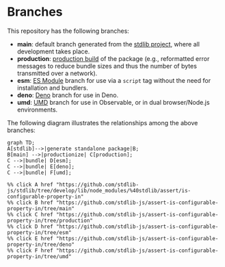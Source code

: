 <!--

@license Apache-2.0

Copyright (c) 2022 The Stdlib Authors.

Licensed under the Apache License, Version 2.0 (the "License");
you may not use this file except in compliance with the License.
You may obtain a copy of the License at

    http://www.apache.org/licenses/LICENSE-2.0

Unless required by applicable law or agreed to in writing, software
distributed under the License is distributed on an "AS IS" BASIS,
WITHOUT WARRANTIES OR CONDITIONS OF ANY KIND, either express or implied.
See the License for the specific language governing permissions and
limitations under the License.

-->

# Branches

This repository has the following branches:

-   **main**: default branch generated from the [stdlib project][stdlib-url], where all development takes place.
-   **production**: [production build][production-url] of the package (e.g., reformatted error messages to reduce bundle sizes and thus the number of bytes transmitted over a network).
-   **esm**: [ES Module][esm-url] branch for use via a `script` tag without the need for installation and bundlers.
-   **deno**: [Deno][deno-url] branch for use in Deno.
-   **umd**: [UMD][umd-url] branch for use in Observable, or in dual browser/Node.js environments.

The following diagram illustrates the relationships among the above branches:

```mermaid
graph TD;
A[stdlib]-->|generate standalone package|B;
B[main] -->|productionize| C[production];
C -->|bundle| D[esm];
C -->|bundle| E[deno];
C -->|bundle| F[umd];

%% click A href "https://github.com/stdlib-js/stdlib/tree/develop/lib/node_modules/%40stdlib/assert/is-configurable-property-in"
%% click B href "https://github.com/stdlib-js/assert-is-configurable-property-in/tree/main"
%% click C href "https://github.com/stdlib-js/assert-is-configurable-property-in/tree/production"
%% click D href "https://github.com/stdlib-js/assert-is-configurable-property-in/tree/esm"
%% click E href "https://github.com/stdlib-js/assert-is-configurable-property-in/tree/deno"
%% click F href "https://github.com/stdlib-js/assert-is-configurable-property-in/tree/umd"
```

[stdlib-url]: https://github.com/stdlib-js/stdlib/tree/develop/lib/node_modules/%40stdlib/assert/is-configurable-property-in
[production-url]: https://github.com/stdlib-js/assert-is-configurable-property-in/tree/production
[deno-url]: https://github.com/stdlib-js/assert-is-configurable-property-in/tree/deno
[umd-url]: https://github.com/stdlib-js/assert-is-configurable-property-in/tree/umd
[esm-url]: https://github.com/stdlib-js/assert-is-configurable-property-in/tree/esm